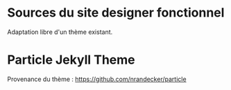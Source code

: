 # Sources du site designer fonctionnel
Adaptation libre d'un thème existant. 
# Particle Jekyll Theme
Provenance du thème : https://github.com/nrandecker/particle
